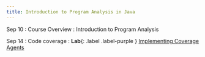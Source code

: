 ```yaml
---
title: Introduction to Program Analysis in Java
---
```


Sep 10
: Course Overview
: Introduction to Program Analysis

Sep 14
: Code coverage 
: **Lab**{: .label .label-purple } [Implementing Coverage Agents](#)


